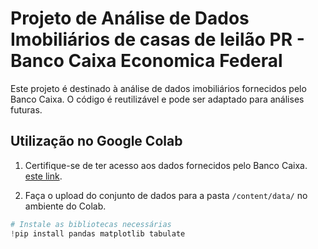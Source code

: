 # Projeto de Análise de Dados Imobiliários de casas de leilão PR - Banco Caixa Economica Federal

Este projeto é destinado à análise de dados imobiliários fornecidos pelo Banco Caixa. O código é reutilizável e pode ser adaptado para análises futuras.

## Utilização no Google Colab

1. Certifique-se de ter acesso aos dados fornecidos pelo Banco Caixa. [este link]([https://www.exemplo.com](https://venda-imoveis.caixa.gov.br/sistema/download-lista.asp)).

2. Faça o upload do conjunto de dados para a pasta `/content/data/` no ambiente do Colab.

```python
# Instale as bibliotecas necessárias
!pip install pandas matplotlib tabulate
